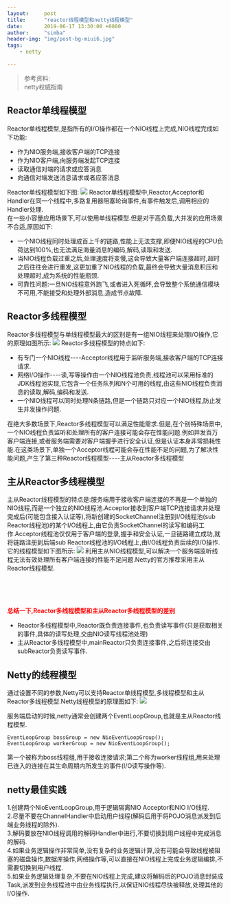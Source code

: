 ```yaml
---
layout:     post
title:      "reactor线程模型和netty线程模型"
date:       2019-06-17 13:30:00 +0800
author:     "simba"
header-img: "img/post-bg-miui6.jpg"
tags:
    - netty

---
```


>参考资料:<br>
 netty权威指南


##	Reactor单线程模型
Reactor单线程模型,是指所有的I/O操作都在一个NIO线程上完成,NIO线程完成如下功能:
*	作为NIO服务端,接收客户端的TCP连接
*	作为NIO客户端,向服务端发起TCP连接
*	读取通信对端的请求或应答消息
*	向通信对端发送消息请求或者应答消息

Reactor单线程模型如下图:
[![](https://s2.ax1x.com/2019/06/20/VxGkod.md.png)](https://imgchr.com/i/VxGkod)
Reactor单线程模型中,Reactor,Acceptor和Handler在同一个线程中,多路复用器阻塞轮询事件,有事件触发后,调用相应的Handler处理.<br>
在一些小容量应用场景下,可以使用单线程模型.但是对于高负载,大并发的应用场景不合适,原因如下:
*	一个NIO线程同时处理成百上千的链路,性能上无法支撑,即便NIO线程的CPU负荷达到100%,也无法满足海量消息的编码,解码,读取和发送.
*	当NIO线程负载过重之后,处理速度将变慢,这会导致大量客户端连接超时,超时之后往往会进行重发,这更加重了NIO线程的负载,最终会导致大量消息积压和处理超时,成为系统的性能瓶颈.
*	可靠性问题:一旦NIO线程意外跑飞,或者进入死循环,会导致整个系统通信模块不可用,不能接受和处理外部消息,造成节点故障.


##	Reactor多线程模型
Reactor多线程模型与单线程模型最大的区别是有一组NIO线程来处理I/O操作,它的原理如图所示:
[![](https://s2.ax1x.com/2019/06/20/VxJobF.md.png)](https://imgchr.com/i/VxJobF)
Reactor多线程模型的特点如下:
*	有专门一个NIO线程----Acceptor线程用于监听服务端,接收客户端的TCP连接请求.
*	网络I/O操作----读,写等操作由一个NIO线程池负责,线程池可以采用标准的JDK线程池实现,它包含一个任务队列和N个可用的线程,由这些NIO线程负责消息的读取,解码,编码和发送.
*	一个NIO线程可以同时处理N条链路,但是一个链路只对应一个NIO线程,防止发生并发操作问题.

在绝大多数场景下,Reactor多线程模型可以满足性能需求.但是,在个别特殊场景中,一个NIO线程负责监听和处理所有的客户连接可能会存在性能问题.例如并发百万客户端连接,或者服务端需要对客户端握手进行安全认证,但是认证本身非常损耗性能.在这类场景下,单独一个Acceptor线程可能会存在性能不足的问题,为了解决性能问题,产生了第三种Reactor线程模型----主从Reactor多线程模型


##	主从Reactor多线程模型
主从Reactor线程模型的特点是:服务端用于接收客户端连接的不再是一个单独的NIO线程,而是一个独立的NIO线程池.Acceptor接收到客户端TCP连接请求并处理完成后(可能包含接入认证等),将新创建的SocketChannel注册到I/O线程池(sub Reactor线程池)的某个I/O线程上,由它负责SocketChannel的读写和编码工作.Acceptor线程池仅仅用于客户端的登录,握手和安全认证,一旦链路建立成功,就将链路注册到后端sub Reactor线程池的I/O线程上,由I/O线程负责后续的I/O操作.它的线程模型如下图所示:
[![](https://s2.ax1x.com/2019/06/21/VxtIk4.md.png)](https://imgchr.com/i/VxtIk4)
利用主从NIO线程模型,可以解决一个服务端监听线程无法有效处理所有客户端连接的性能不足问题.Netty的官方推荐采用主从Reactor线程模型.

<br><br><br>

**<font color="red">总结一下,Reactor多线程模型和主从Reactor多线程模型的差别</font>**
*	Reactor多线程模型中,Reactor既负责连接事件,也负责读写事件(只是获取相关的事件,具体的读写处理,交由NIO读写线程池处理)
*	主从Reactor多线程模型中,mainReactor只负责连接事件,之后将连接交由subReactor负责读写事件.


##	Netty的线程模型
通过设置不同的参数,Netty可以支持Reactor单线程模型,多线程模型和主从Reactor多线程模型.Netty线程模型的原理图如下:
![](https://s2.ax1x.com/2019/07/04/ZaCin0.png)

服务端启动的时候,netty通常会创建两个EventLoopGroup,也就是主从Reactor线程模型.

```
EventLoopGroup bossGroup = new NioEventLoopGroup();
EventLoopGroup workerGroup = new NioEventLoopGroup();
```

第一个被称为boss线程组,用于接收连接请求;第二个称为worker线程组,用来处理已连入的连接在其生命周期内所发生的事件(I/O读写操作等).<br>


##	netty最佳实践
1.创建两个NioEventLoopGroup,用于逻辑隔离NIO Acceptor和NIO I/O线程.<br>
2.尽量不要在ChannelHandler中启动用户线程(解码后用于将POJO消息派发到后端业务线程的除外).<br>
3.解码要放在NIO线程调用的解码Handler中进行,不要切换到用户线程中完成消息的解码.<br>
4.如果业务逻辑操作非常简单,没有复杂的业务逻辑计算,没有可能会导致线程被阻塞的磁盘操作,数据库操作,网络操作等,可以直接在NIO线程上完成业务逻辑编排,不需要切换到用户线程.<br>
5.如果业务逻辑处理复杂,不要在NIO线程上完成,建议将解码后的POJO消息封装成Task,派发到业务线程池中由业务线程执行,以保证NIO线程尽快被释放,处理其他的I/O操作.<br>
